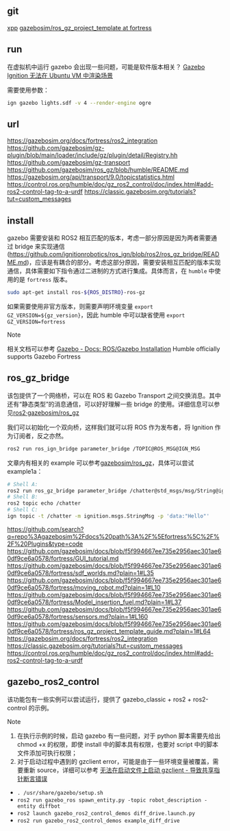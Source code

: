 ## git

[xpp](https://github.com/leggedrobotics/xpp.git)
[gazebosim/ros_gz_project_template at fortress](https://github.com/gazebosim/ros_gz_project_template/tree/fortress)

## run

在虚拟机中运行 gazebo 会出现一些问题，可能是软件版本相关？
[Gazebo Ignition 无法在 Ubuntu VM 中渲染场景](https://github.com/gazebosim/gz-sim/issues/1492)

需要使用参数：

```sh
ign gazebo lights.sdf -v 4 --render-engine ogre
```

## url

https://gazebosim.org/docs/fortress/ros2_integration
https://github.com/gazebosim/gz-plugin/blob/main/loader/include/gz/plugin/detail/Registry.hh
https://github.com/gazebosim/gz-transport
https://github.com/gazebosim/ros_gz/blob/humble/README.md
https://gazebosim.org/api/transport/9.0/topicstatistics.html
https://control.ros.org/humble/doc/gz_ros2_control/doc/index.html#add-ros2-control-tag-to-a-urdf
https://classic.gazebosim.org/tutorials?tut=custom_messages

## install

gazebo 需要安装和 ROS2 相互匹配的版本，考虑一部分原因是因为两者需要通过 bridge 来实现通信(https://github.com/ignitionrobotics/ros_ign/blob/ros2/ros_gz_bridge/README.md)，应该是有耦合的部分。考虑这部分原因，需要安装相互匹配的版本实现通信，具体需要如下指令通过二进制的方式进行集成。具体而言，在 `humble` 中使用的是 `fortress` 版本。

```sh
sudo apt-get install ros-${ROS_DISTRO}-ros-gz
```

如果需要使用非官方版本，则需要声明环境变量 `export GZ_VERSION=${gz_version}`，因此 humble 中可以缺省使用 `export GZ_VERSION=fortress`

> [!note]
> 相关文档可以参考 [Gazebo - Docs: ROS/Gazebo Installation](https://gazebosim.org/docs/fortress/ros_installation)
> Humble officially supports Gazebo Fortress

## ros_gz_bridge

该包提供了一个网络桥，可以在 ROS 和 Gazebo Transport 之间交换消息。其中还有“静态类型”的消息通信，可以好好理解一些 bridge 的使用。详细信息可以参见[ros2·gazebosim/ros_gz](https://github.com/gazebosim/ros_gz/blob/ros2/ros_gz_bridge/README.md)

我们可以初始化一个双向桥，这样我们就可以将 ROS 作为发布者，将 Ignition 作为订阅者，反之亦然。

```sh
ros2 run ros_ign_bridge parameter_bridge /TOPIC@ROS_MSG@IGN_MSG
```

文章内有相关的 example 可以参考[gazebosim/ros_gz](https://github.com/gazebosim/ros_gz/blob/ros2/ros_gz_bridge/README.md#example-1a-ignition-transport-talker-and-ros-2-listener)，具体可以尝试 example1a：

```sh
# Shell A:
ros2 run ros_gz_bridge parameter_bridge /chatter@std_msgs/msg/String@ignition.msgs.StringMsg
# Shell B:
ros2 topic echo /chatter
# Shell C:
ign topic -t /chatter -m ignition.msgs.StringMsg -p 'data:"Hello"'
```

https://github.com/search?q=repo%3Agazebosim%2Fdocs%20path%3A%2F%5Efortress%5C%2F%2F%20Plugins&type=code
https://github.com/gazebosim/docs/blob/f5f994667ee735e2956aec301ae60df9ce6a0578/fortress/GUI_tutorial.md
https://github.com/gazebosim/docs/blob/f5f994667ee735e2956aec301ae60df9ce6a0578/fortress/sdf_worlds.md?plain=1#L35
https://github.com/gazebosim/docs/blob/f5f994667ee735e2956aec301ae60df9ce6a0578/fortress/moving_robot.md?plain=1#L10
https://github.com/gazebosim/docs/blob/f5f994667ee735e2956aec301ae60df9ce6a0578/fortress/Model_insertion_fuel.md?plain=1#L37
https://github.com/gazebosim/docs/blob/f5f994667ee735e2956aec301ae60df9ce6a0578/fortress/sensors.md?plain=1#L160
https://github.com/gazebosim/docs/blob/f5f994667ee735e2956aec301ae60df9ce6a0578/fortress/ros_gz_project_template_guide.md?plain=1#L64
https://gazebosim.org/docs/fortress/ros2_integration
https://classic.gazebosim.org/tutorials?tut=custom_messages
https://control.ros.org/humble/doc/gz_ros2_control/doc/index.html#add-ros2-control-tag-to-a-urdf

## gazebo_ros2_control

该功能包有一些实例可以尝试运行，提供了 gazebo_classic + ros2 + ros2-control 的示例。

> [!note]
>
> 1. 在执行示例的时候，启动 gazebo 有一些问题，对于 python 脚本需要先给出 chmod +x 的权限，即使 install 中的脚本具有权限，也要对 script 中的脚本文件添加可执行权限；
> 2. 对于启动过程中遇到的 gzclient error，可能是由于一些环境变量被覆盖，需要重新 source，详细可以参考 [无法在启动文件上启动 gzclient - 导致共享指针断言错误](https://answers.ros.org/question/358847/cannot-launch-gzclient-on-a-launch-file-results-in-shared_ptr-assertion-error/)
>
> - `. /usr/share/gazebo/setup.sh`
> - `ros2 run gazebo_ros spawn_entity.py -topic robot_description -entity diffbot`
> - `ros2 launch gazebo_ros2_control_demos diff_drive.launch.py`
> - `ros2 run gazebo_ros2_control_demos example_diff_drive`
